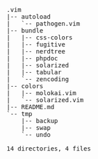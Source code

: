 <pre>
.vim
|-- autoload
|   `-- pathogen.vim
|-- bundle
|   |-- css-colors
|   |-- fugitive
|   |-- nerdtree
|   |-- phpdoc
|   |-- solarized
|   |-- tabular
|   `-- zencoding
|-- colors
|   |-- molokai.vim
|   `-- solarized.vim
|-- README.md
`-- tmp
 	|-- backup
 	|-- swap
	`-- undo

14 directories, 4 files
</pre>
